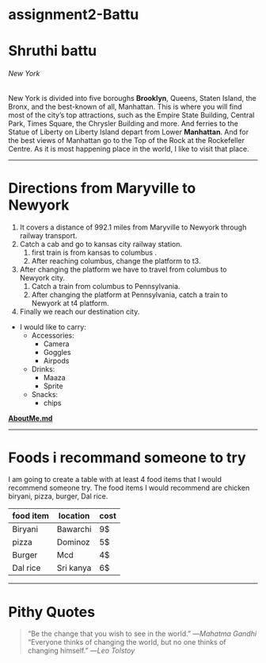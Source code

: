 # assignment2-Battu
# Shruthi battu
###### New York 
New York is divided into five boroughs  **Brooklyn**, Queens, Staten Island, the Bronx, and the best-known of all, Manhattan. This is where you will find most of the city’s top attractions, such as the Empire State Building, Central Park, Times Square, the Chrysler Building and more. And ferries to the Statue of Liberty on Liberty Island depart from Lower **Manhattan**. And for the best views of Manhattan go to the Top of the Rock at the Rockefeller Centre. As it is most happening place in the world, I like to visit that place.

---

# Directions from Maryville to Newyork
1. It covers a distance of 992.1 miles from Maryville to Newyork through railway transport. 
2. Catch a cab and go to kansas city railway station.
   1. first train is from kansas to columbus .
   2. After reaching columbus, change the platform to t3.
3. After changing the platform we have to travel from columbus to Newyork city.
   1. Catch a train from columbus to Pennsylvania.
   2. After changing the platform at Pennsylvania, catch a train to Newyork at t4 platform.
4. Finally we reach our destination city.

* I would like to carry: 
  * Accessories:
    * Camera
    * Goggles
    * Airpods
  * Drinks:
    * Maaza
    * Sprite
  * Snacks:
    * chips

**[AboutMe.md](AboutMe.md)**

---

# Foods i recommand someone to try

I am going to create a table with at least 4 food items that I would recommend someone try. The food items I would recommend are chicken biryani, pizza, burger, Dal rice.

|food item|location|cost|
|---|---|---|
|Biryani|Bawarchi|9$| 
|pizza|Dominoz|5$|
|Burger|Mcd|4$|
|Dal rice|Sri kanya|6$|

---

# Pithy Quotes

> “Be the change that you wish to see in the world.” ―*Mahatma Gandhi*<Br>
> “Everyone thinks of changing the world, but no one thinks of changing himself.” ―*Leo Tolstoy*